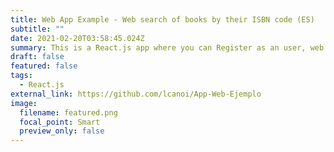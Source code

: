 ```yaml
---
title: Web App Example - Web search of books by their ISBN code (ES)
subtitle: ""
date: 2021-02-20T03:58:45.024Z
summary: This is a React.js app where you can Register as an user, web search for books by introducing their ISBN code, and add your favorites to a list
draft: false
featured: false
tags:
  - React.js
external_link: https://github.com/lcanoi/App-Web-Ejemplo
image:
  filename: featured.png
  focal_point: Smart
  preview_only: false
---
```


